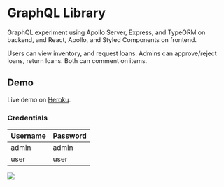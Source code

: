 # GraphQL Library

GraphQL experiment using Apollo Server, Express, and TypeORM on backend, and React, Apollo, and Styled Components on frontend.

Users can view inventory, and request loans.
Admins can approve/reject loans, return loans.
Both can comment on items.

## Demo

Live demo on [Heroku](https://graphql-library.herokuapp.com).

### Credentials

|Username|Password|
|---|---|
|admin|admin|
|user|user|

![](https://graphql-library.herokuapp.com)
